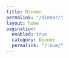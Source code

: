 ```yaml
---
title: Dinner
permalink: "/dinner/"
layout: home
pagination:
  enabled: true
  category: Dinner
  permalink: "/:num/"
---
```


